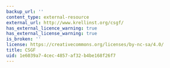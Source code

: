 ```yaml
---
backup_url: ''
content_type: external-resource
external_url: http://www.krellinst.org/csgf/
has_external_licence_warning: true
has_external_license_warning: true
is_broken: ''
license: https://creativecommons.org/licenses/by-nc-sa/4.0/
title: CSGF
uid: 1e6039a7-4cec-4857-af32-b4be168f26f7
---
```

